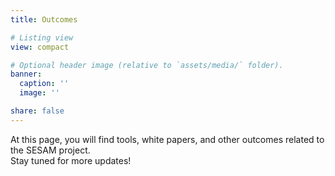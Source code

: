 ```yaml
---
title: Outcomes

# Listing view
view: compact

# Optional header image (relative to `assets/media/` folder).
banner:
  caption: ''
  image: ''

share: false
---
```


At this page, you will find tools, white papers, and other outcomes related to the SESAM project.  
Stay tuned for more updates! 
```
